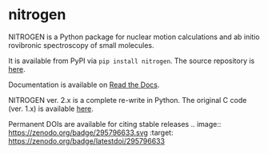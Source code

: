 # nitrogen

NITROGEN is a Python package for nuclear motion calculations and ab initio rovibronic spectroscopy
of small molecules.

It is available from PyPI via `pip install nitrogen`. 
The source repository is [here](https://github.com/bchangala/nitrogen).

Documentation is available on [Read the Docs](https://nitrogen-docs.readthedocs.io).

NITROGEN ver. 2.x is a complete re-write in Python. 
The original C code (ver. 1.x) is available [here](https://www.colorado.edu/nitrogen).

Permanent DOIs are available for citing stable releases
.. image:: https://zenodo.org/badge/295796633.svg
   :target: https://zenodo.org/badge/latestdoi/295796633